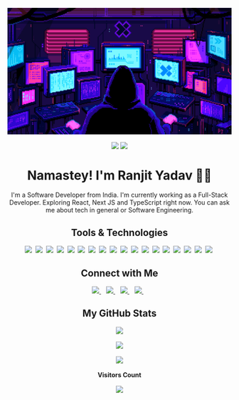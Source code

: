 ![image](covers/hacker.gif)

<p align="center">
<a href="https://www.twitter.com/13yadav_" target="_blank" rel="noreferrer"><img src="https://img.shields.io/twitter/follow/13yadav_?logo=twitter&style=for-the-badge&color=fd428d&labelColor=423f6d" /></a>
<a href="https://www.github.com/13yadav" target="_blank" rel="noreferrer"><img src="https://img.shields.io/github/followers/13yadav?logo=github&style=for-the-badge&color=fd428d&labelColor=423f6d" /></a>
</p>

<h1 align="center">Namastey! I'm Ranjit Yadav 👨‍💻</h1>

<p align='center'>
  I'm a Software Developer from India. I'm currently working as a Full-Stack Developer. Exploring React, Next JS and TypeScript right now. You can ask me about tech in general or Software Engineering.
</p>

<h2 align='center'>Tools & Technologies</h2>

<p align='center'>
  <img src='https://img.shields.io/badge/Laravel-423f6d?style=for-the-badge&logo=laravel&logoColor=fd428d'>&nbsp;
  <img src='https://img.shields.io/badge/PHP-423f6d?style=for-the-badge&logo=php&logoColor=fd428d'>&nbsp;
  <img src='https://img.shields.io/badge/JavaScript-423f6d?style=for-the-badge&logo=javascript&logoColor=fd428d'>&nbsp;
  <img src='https://img.shields.io/badge/React-423f6d?style=for-the-badge&logo=react&logoColor=fd428d'>&nbsp;
  <img src='https://img.shields.io/badge/NextJS-423f6d?style=for-the-badge&logo=next.js&logoColor=fd428d'>&nbsp;
  <img src='https://img.shields.io/badge/NodeJS-423f6d?style=for-the-badge&logo=javascript&logoColor=fd428d'>&nbsp;
  <img src='https://img.shields.io/badge/Java-423f6d?style=for-the-badge&logo=java&logoColor=fd428d'>&nbsp;
  <img src='https://img.shields.io/badge/Kotlin-423f6d?style=for-the-badge&logo=kotlin&logoColor=fd428d'>&nbsp;
  <img src='https://img.shields.io/badge/Android-423f6d?style=for-the-badge&logo=android&logoColor=fd428d'>&nbsp;
  <img src='https://img.shields.io/badge/TypeScript-423f6d?style=for-the-badge&logo=typescript&logoColor=fd428d'>&nbsp;
  <img src='https://img.shields.io/badge/Python-423f6d?style=for-the-badge&logo=python&logoColor=fd428d'>&nbsp;
  <img src='https://img.shields.io/badge/HTML-423f6d?style=for-the-badge&logo=html5&logoColor=fd428d'>&nbsp;
  <img src='https://img.shields.io/badge/CSS-423f6d?style=for-the-badge&logo=css3&logoColor=fd428d'>&nbsp;
  <img src='https://img.shields.io/badge/Bootstrap-423f6d?style=for-the-badge&logo=bootstrap&logoColor=fd428d'>&nbsp;
  <img src='https://img.shields.io/badge/Tailwind-423f6d?style=for-the-badge&logo=tailwindcss&logoColor=fd428d'>&nbsp;
  <img src='https://img.shields.io/badge/MySQL-423f6d?style=for-the-badge&logo=mysql&logoColor=fd428d'>&nbsp;
  <img src='https://img.shields.io/badge/Git-423f6d?style=for-the-badge&logo=git&logoColor=fd428d'>&nbsp;
  <img src='https://img.shields.io/badge/VS Code-423f6d?style=for-the-badge&logo=visual%20studio%20code&logoColor=fd428d'>&nbsp;
</p>

<h2 align='center'>Connect with Me</h2>

<p align='center'>
  <a href="https://twitter.com/13yadav_">
    <img src="https://img.shields.io/badge/Twitter-423f6d?style=for-the-badge&logo=twitter&logoColor=fd428d" />        
  </a>&nbsp;&nbsp;
  <a href="https://linkedin.com/in/13yadav">
    <img src="https://img.shields.io/badge/LinkedIN-423f6d?style=for-the-badge&logo=linkedin&logoColor=fd428d" />
  </a>&nbsp;&nbsp;
  <a href="https://instagram.com/13yadav">
    <img src="https://img.shields.io/badge/Instagram-423f6d?style=for-the-badge&logo=instagram&logoColor=fd428d" />        
  </a>&nbsp;&nbsp;
  <a href="mailto:yadavranjit521@gmail.com">
    <img src="https://img.shields.io/badge/Gmail-423f6d?style=for-the-badge&logo=gmail&logoColor=fd428d" />        
  </a>&nbsp;&nbsp;
</p>

<h2 align='center'>My GitHub Stats</h2>

<p align="center">
 <img  src="https://github-readme-streak-stats.herokuapp.com/?user=13yadav&show_icons=true&locale=en&layout=compact&theme=radical&line_height=0" />
</p>

<p align="center">
 <img src="https://activity-graph.herokuapp.com/graph?username=13yadav&theme=redical">
</p>

<p align="center">
 <img  src="https://github-readme-stats.vercel.app/api/top-langs/?username=13yadav&hide=html,css&layout=compact&theme=radical" />
</p>

<p align="center"><b>Visitors Count</b></p>
<p align="center"><img align="center" src="https://profile-counter.glitch.me/{13yadav}/count.svg" /></p>

<!-- Links -->

[twitter]: https://twitter.com/13yadav_
[instagram]: https://instagram.com/13yadav
[linkedin]: https://linkedin.com/in/13yadav
[github]: https://github.com/13yadav
